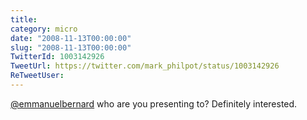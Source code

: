 ```yaml
---
title: 
category: micro
date: "2008-11-13T00:00:00"
slug: "2008-11-13T00:00:00"
TwitterId: 1003142926
TweetUrl: https://twitter.com/mark_philpot/status/1003142926
ReTweetUser: 
---
```


[@emmanuelbernard](https://twitter.com/emmanuelbernard) who are you presenting to?  Definitely interested.